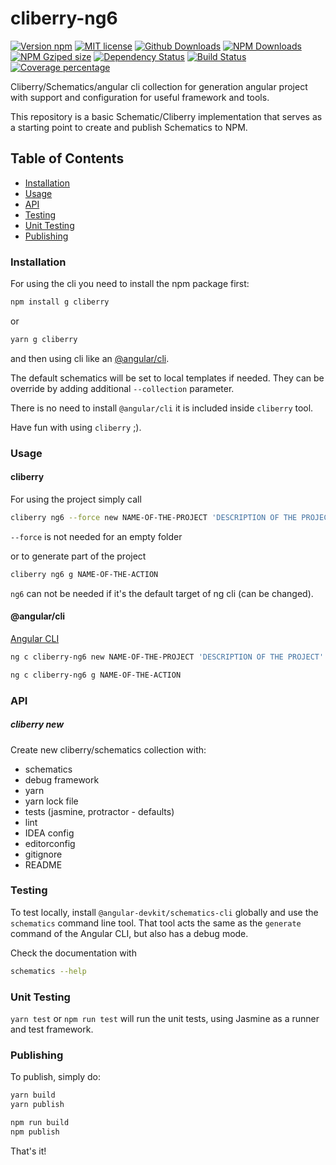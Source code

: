 # cliberry-ng6

[![Version npm](https://img.shields.io/npm/v/cliberry-ng6.svg)](https://www.npmjs.com/package/cliberry-ng6)
[![MIT license](http://img.shields.io/badge/license-MIT-brightgreen.svg)](http://opensource.org/licenses/MIT) 
[![Github Downloads](https://img.shields.io/github/downloads/tgorka/cliberry-ng6/total.svg)](https://github.com/tgorka/cliberry-ng6)
[![NPM Downloads](https://img.shields.io/npm/dt/cliberry-ng6.svg)](https://www.npmjs.com/package/cliberry-ng6)
[![NPM Gziped size](https://img.shields.io/bundlephobia/minzip/cliberry-ng6.svg)](https://www.npmjs.com/package/cliberry-ng6)
[![Dependency Status](https://david-dm.org/tgorka/cliberry-ng6.svg)](https://david-dm.org/tgorka/cliberry-ng6)
[![Build Status](https://travis-ci.org/tgorka/cliberry-ng6.svg?branch=master)](https://travis-ci.org/tgorka/cliberry-ng6)
[![Coverage percentage](https://coveralls.io/repos/tgorka/cliberry-ng6/badge.svg)](https://coveralls.io/r/tgorka/cliberry-ng6)


Cliberry/Schematics/angular cli collection for generation angular project with support and configuration for useful framework and tools.

This repository is a basic Schematic/Cliberry implementation that serves as a starting point to create and publish Schematics to NPM.

## Table of Contents

* [Installation](#installation)
* [Usage](#usage)
* [API](#api)
* [Testing](#testing)
* [Unit Testing](#unit-testing)
* [Publishing](#publishing)

### Installation

For using the cli you need to install the npm package first:

```bash
npm install g cliberry
```

or 

```bash
yarn g cliberry
```

and then using cli like an [@angular/cli](https://cli.angular.io/).

The default schematics will be set to local templates if needed. They can be override 
by adding additional `--collection` parameter.

There is no need to install `@angular/cli` it is included inside `cliberry` tool.

Have fun with using `cliberry` ;).


### Usage

#### cliberry

For using the project simply call

```bash
cliberry ng6 --force new NAME-OF-THE-PROJECT 'DESCRIPTION OF THE PROJECT'
```

`--force` is not needed for an empty folder

or to generate part of the project

```bash
cliberry ng6 g NAME-OF-THE-ACTION
```

`ng6` can not be needed if it's the default target of ng cli 
(can be changed).

#### @angular/cli
[Angular CLI](https://github.com/angular/angular-cli)

```bash
ng c cliberry-ng6 new NAME-OF-THE-PROJECT 'DESCRIPTION OF THE PROJECT'
```

```bash
ng c cliberry-ng6 g NAME-OF-THE-ACTION
```


### API

##### cliberry new
Create new cliberry/schematics collection with:
  * schematics
  * debug framework
  * yarn 
  * yarn lock file
  * tests (jasmine, protractor - defaults)
  * lint
  * IDEA config 
  * editorconfig
  * gitignore
  * README

### Testing

To test locally, install `@angular-devkit/schematics-cli` globally and use the `schematics` command line tool. That tool acts the same as the `generate` command of the Angular CLI, but also has a debug mode.

Check the documentation with

```bash
schematics --help
```

### Unit Testing

`yarn test` or `npm run test` will run the unit tests, using Jasmine as a runner and test framework.

### Publishing

To publish, simply do:

```bash
yarn build
yarn publish
```

```bash
npm run build
npm publish
```

That's it!
